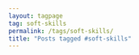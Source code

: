 ```yaml
---
layout: tagpage
tag: soft-skills
permalink: /tags/soft-skills/
title: "Posts tagged #soft-skills"
---
```

